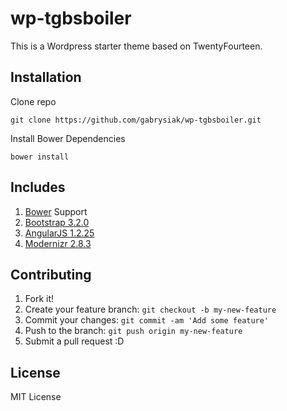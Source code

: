 # wp-tgbsboiler

This is a Wordpress starter theme based on TwentyFourteen.

## Installation

Clone repo
```
git clone https://github.com/gabrysiak/wp-tgbsboiler.git
```

Install Bower Dependencies
```
bower install
```

## Includes

1. [Bower](http://bower.io/) Support
2. [Bootstrap 3.2.0](http://getbootstrap.com/)
3. [AngularJS 1.2.25](http://angularjs.org/)
4. [Modernizr 2.8.3](http://modernizr.com/)

## Contributing

1. Fork it!
2. Create your feature branch: `git checkout -b my-new-feature`
3. Commit your changes: `git commit -am 'Add some feature'`
4. Push to the branch: `git push origin my-new-feature`
5. Submit a pull request :D

## License

MIT License
